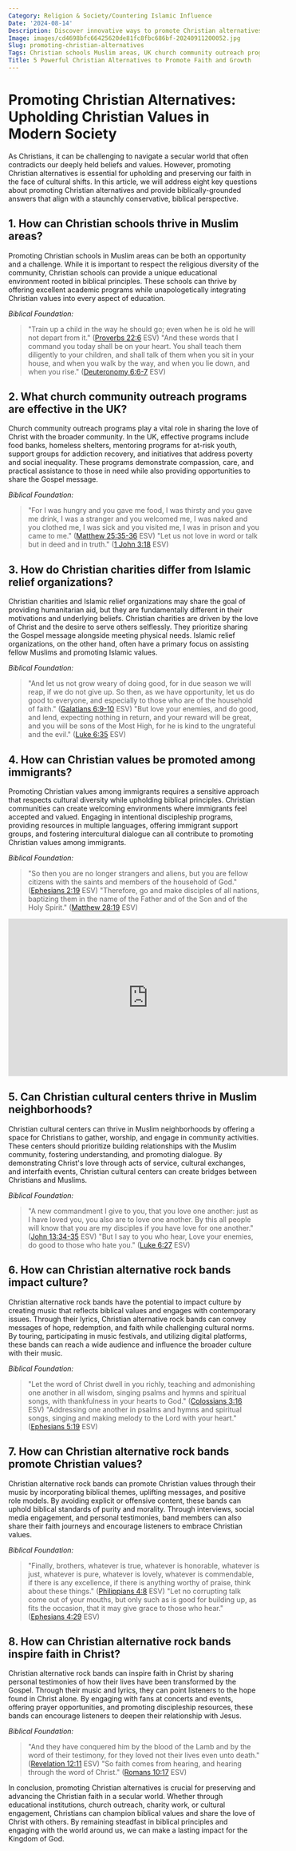 ```yaml
---
Category: Religion & Society/Countering Islamic Influence
Date: '2024-08-14'
Description: Discover innovative ways to promote Christian alternatives in Muslim communities in the UK. Explore the impact of Christian schools, community outreach programs, charities, and cultural centers on fostering Christian values and engagement in diverse neighborhoods.
Image: images/cd4698bfc66425620de81fc8fbc686bf-20240911200052.jpg
Slug: promoting-christian-alternatives
Tags: Christian schools Muslim areas, UK church community outreach programs, Christian charities vs Islamic relief, Promoting Christian values immigrants, Christian cultural centers Muslim neighborhoods
Title: 5 Powerful Christian Alternatives to Promote Faith and Growth
---
```


# Promoting Christian Alternatives: Upholding Christian Values in Modern Society

As Christians, it can be challenging to navigate a secular world that often contradicts our deeply held beliefs and values. However, promoting Christian alternatives is essential for upholding and preserving our faith in the face of cultural shifts. In this article, we will address eight key questions about promoting Christian alternatives and provide biblically-grounded answers that align with a staunchly conservative, biblical perspective.

## 1. How can Christian schools thrive in Muslim areas?

Promoting Christian schools in Muslim areas can be both an opportunity and a challenge. While it is important to respect the religious diversity of the community, Christian schools can provide a unique educational environment rooted in biblical principles. These schools can thrive by offering excellent academic programs while unapologetically integrating Christian values into every aspect of education.

*Biblical Foundation:*
> "Train up a child in the way he should go; even when he is old he will not depart from it." ([Proverbs 22:6](https://www.bibleref.com/Proverbs/22/Proverbs-22-6.html) ESV)
> "And these words that I command you today shall be on your heart. You shall teach them diligently to your children, and shall talk of them when you sit in your house, and when you walk by the way, and when you lie down, and when you rise." ([Deuteronomy 6:6-7](https://www.bibleref.com/Deuteronomy/6/Deuteronomy-6-6.html) ESV)

## 2. What church community outreach programs are effective in the UK?

Church community outreach programs play a vital role in sharing the love of Christ with the broader community. In the UK, effective programs include food banks, homeless shelters, mentoring programs for at-risk youth, support groups for addiction recovery, and initiatives that address poverty and social inequality. These programs demonstrate compassion, care, and practical assistance to those in need while also providing opportunities to share the Gospel message.

*Biblical Foundation:*
> "For I was hungry and you gave me food, I was thirsty and you gave me drink, I was a stranger and you welcomed me, I was naked and you clothed me, I was sick and you visited me, I was in prison and you came to me." ([Matthew 25:35-36](https://www.bibleref.com/Matthew/25/Matthew-25-35.html) ESV)
> "Let us not love in word or talk but in deed and in truth." ([1 John 3:18](https://www.bibleref.com/1-John/3/1-John-3-18.html) ESV)

## 3. How do Christian charities differ from Islamic relief organizations?

Christian charities and Islamic relief organizations may share the goal of providing humanitarian aid, but they are fundamentally different in their motivations and underlying beliefs. Christian charities are driven by the love of Christ and the desire to serve others selflessly. They prioritize sharing the Gospel message alongside meeting physical needs. Islamic relief organizations, on the other hand, often have a primary focus on assisting fellow Muslims and promoting Islamic values.

*Biblical Foundation:*
> "And let us not grow weary of doing good, for in due season we will reap, if we do not give up. So then, as we have opportunity, let us do good to everyone, and especially to those who are of the household of faith." ([Galatians 6:9-10](https://www.bibleref.com/Galatians/6/Galatians-6-9.html) ESV)
> "But love your enemies, and do good, and lend, expecting nothing in return, and your reward will be great, and you will be sons of the Most High, for he is kind to the ungrateful and the evil." ([Luke 6:35](https://www.bibleref.com/Luke/6/Luke-6-35.html) ESV)

## 4. How can Christian values be promoted among immigrants?

Promoting Christian values among immigrants requires a sensitive approach that respects cultural diversity while upholding biblical principles. Christian communities can create welcoming environments where immigrants feel accepted and valued. Engaging in intentional discipleship programs, providing resources in multiple languages, offering immigrant support groups, and fostering intercultural dialogue can all contribute to promoting Christian values among immigrants.

*Biblical Foundation:*
> "So then you are no longer strangers and aliens, but you are fellow citizens with the saints and members of the household of God." ([Ephesians 2:19](https://www.bibleref.com/Ephesians/2/Ephesians-2-19.html) ESV)
> "Therefore, go and make disciples of all nations, baptizing them in the name of the Father and of the Son and of the Holy Spirit." ([Matthew 28:19](https://www.bibleref.com/Matthew/28/Matthew-28-19.html) ESV)


<iframe width="560" height="315" src="https://www.youtube.com/embed/UatFb_nX1so" frameborder="0" allow="autoplay; encrypted-media" allowfullscreen></iframe>


## 5. Can Christian cultural centers thrive in Muslim neighborhoods?

Christian cultural centers can thrive in Muslim neighborhoods by offering a space for Christians to gather, worship, and engage in community activities. These centers should prioritize building relationships with the Muslim community, fostering understanding, and promoting dialogue. By demonstrating Christ's love through acts of service, cultural exchanges, and interfaith events, Christian cultural centers can create bridges between Christians and Muslims.

*Biblical Foundation:*
> "A new commandment I give to you, that you love one another: just as I have loved you, you also are to love one another. By this all people will know that you are my disciples if you have love for one another." ([John 13:34-35](https://www.bibleref.com/John/13/John-13-34.html) ESV)
> "But I say to you who hear, Love your enemies, do good to those who hate you." ([Luke 6:27](https://www.bibleref.com/Luke/6/Luke-6-27.html) ESV)

## 6. How can Christian alternative rock bands impact culture?

Christian alternative rock bands have the potential to impact culture by creating music that reflects biblical values and engages with contemporary issues. Through their lyrics, Christian alternative rock bands can convey messages of hope, redemption, and faith while challenging cultural norms. By touring, participating in music festivals, and utilizing digital platforms, these bands can reach a wide audience and influence the broader culture with their music.

*Biblical Foundation:*
> "Let the word of Christ dwell in you richly, teaching and admonishing one another in all wisdom, singing psalms and hymns and spiritual songs, with thankfulness in your hearts to God." ([Colossians 3:16](https://www.bibleref.com/Colossians/3/Colossians-3-16.html) ESV)
> "Addressing one another in psalms and hymns and spiritual songs, singing and making melody to the Lord with your heart." ([Ephesians 5:19](https://www.bibleref.com/Ephesians/5/Ephesians-5-19.html) ESV)

## 7. How can Christian alternative rock bands promote Christian values?

Christian alternative rock bands can promote Christian values through their music by incorporating biblical themes, uplifting messages, and positive role models. By avoiding explicit or offensive content, these bands can uphold biblical standards of purity and morality. Through interviews, social media engagement, and personal testimonies, band members can also share their faith journeys and encourage listeners to embrace Christian values.

*Biblical Foundation:*
> "Finally, brothers, whatever is true, whatever is honorable, whatever is just, whatever is pure, whatever is lovely, whatever is commendable, if there is any excellence, if there is anything worthy of praise, think about these things." ([Philippians 4:8](https://www.bibleref.com/Philippians/4/Philippians-4-8.html) ESV)
> "Let no corrupting talk come out of your mouths, but only such as is good for building up, as fits the occasion, that it may give grace to those who hear." ([Ephesians 4:29](https://www.bibleref.com/Ephesians/4/Ephesians-4-29.html) ESV)

## 8. How can Christian alternative rock bands inspire faith in Christ?

Christian alternative rock bands can inspire faith in Christ by sharing personal testimonies of how their lives have been transformed by the Gospel. Through their music and lyrics, they can point listeners to the hope found in Christ alone. By engaging with fans at concerts and events, offering prayer opportunities, and promoting discipleship resources, these bands can encourage listeners to deepen their relationship with Jesus.

*Biblical Foundation:*
> "And they have conquered him by the blood of the Lamb and by the word of their testimony, for they loved not their lives even unto death." ([Revelation 12:11](https://www.bibleref.com/Revelation/12/Revelation-12-11.html) ESV)
> "So faith comes from hearing, and hearing through the word of Christ." ([Romans 10:17](https://www.bibleref.com/Romans/10/Romans-10-17.html) ESV)

In conclusion, promoting Christian alternatives is crucial for preserving and advancing the Christian faith in a secular world. Whether through educational institutions, church outreach, charity work, or cultural engagement, Christians can champion biblical values and share the love of Christ with others. By remaining steadfast in biblical principles and engaging with the world around us, we can make a lasting impact for the Kingdom of God.